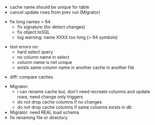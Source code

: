 - cache name should be unique for table
- cancel update rows from prev run (Migrator)
+ fix long names > 64
    + fix signature (for detect changes)
    + fix object.toSQL 
    + log warning: name XXXX too long (> 64 symbols)
- test errors on:
    - hard select query
    - no column name in select
    - column name is not unique
    - exists same column name in another cache in another file
+ diff: compare caches
- Migrator: 
  + i can rename cache but, don't need recreate columns and update rows,
        need change only triggers
  + do not drop cache columns if no changes
  - do not drop cache columns if same columns exists in db
- Migrator: need REAL load schema
- fix renaming file or directory